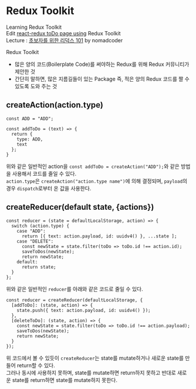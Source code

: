 # Redux Toolkit  
  
Learning Redux Toolkit  
Edit [react-redux toDo page using](https://github.com/LEEBONGHAK/react-redux) Redux Toolkit  
Lecture : [초보자를 위한 리덕스 101](https://nomadcoders.co/redux-for-beginners) by nomadcoder  
  
Redux Toolkit
 - 많은 양의 코드(Boilerplate Code)를 써야하는 Redux를 위해 Redux 커뮤니티가 제안한 것
 - 간단히 말하면, 많은 지름길들이 있는 Package 즉, 적은 양의 Redux 코드를 짤 수 있도록 도와 주는 것
  
## createAction(action.type)  
  
```
const ADD = "ADD";

const addToDo = (text) => {
  return {
    type: ADD,
    text
  };
}
```
  
위와 같은 일반적인 action을 `const addToDo = createAction("ADD");`와 같은 방법을 사용해서 코드를 줄일 수 있다.  
`action.type`은 `createAction("action.type name")`에 의해 결정되며, `payload`의 경우 `dispatch`로부터 온 값을 사용한다.  
  
## createReducer(default state, {actions})  
  
```
const reducer = (state = defaultLocalStorage, action) => {
  switch (action.type) {
    case "ADD":
      return [{ text: action.payload, id: uuidv4() }, ...state ];
    case "DELETE":
      const newState = state.filter(toDo => toDo.id !== action.id);
      saveToDos(newState);
      return newState;
    default:
      return state;
  }
};
```
  
위와 같은 일반적인 `reducer`를 아래와 같은 코드로 줄일 수 있다.  
```
const reducer = createReducer(defaultLocalStorage, {
  [addToDo]: (state, action) => {
    state.push({ text: action.payload, id: uuidv4() });
  },
  [deleteToDo]: (state, action) => {
    const newState = state.filter(toDo => toDo.id !== action.payload);
    saveToDos(newState);
    return newState;
  }
});
```  
  
위 코드에서 볼 수 있듯이 `createReducer`는 state를 mutate하거나 새로운 state를 만들어 return할 수 있다.  
그러나 동시에 사용하지 못하며, state를 mutate하면 return하지 못하고 반대로 새로운 state를 return하면 state를 mutate하지 못한다.  
  
  